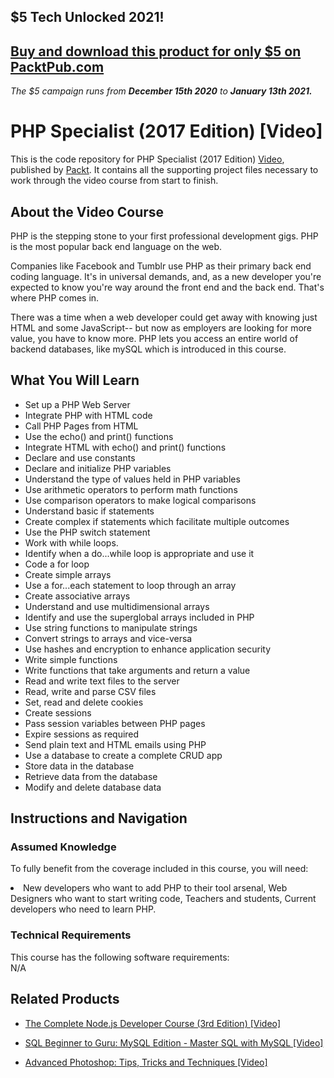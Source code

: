## $5 Tech Unlocked 2021!
[Buy and download this product for only $5 on PacktPub.com](https://www.packtpub.com/)
-----
*The $5 campaign         runs from __December 15th 2020__ to __January 13th 2021.__*




# PHP Specialist (2017 Edition) [Video]
This is the code repository for PHP Specialist (2017 Edition) [Video](https://www.packtpub.com/web-development/php-specialist-2017-edition-video), published by [Packt](https://www.packtpub.com/?utm_source=github). It contains all the supporting project files necessary to work through the video course from start to finish.
## About the Video Course
PHP is the stepping stone to your first professional development gigs. PHP is the most popular back end language on the web.

Companies like Facebook and Tumblr use PHP as their primary back end coding language. It's in universal demands, and, as a new developer you're expected to know you're way around the front end and the back end. That's where PHP comes in.

There was a time when a web developer could get away with knowing just HTML and some JavaScript-- but now as employers are looking for more value, you have to know more. PHP lets you access an entire world of backend databases, like mySQL which is introduced in this course.

<H2>What You Will Learn</H2>
<DIV class=book-info-will-learn-text>
<UL>
<LI> Set up a PHP Web Server</LI>
<LI>Integrate PHP with HTML code</LI>
<LI>Call PHP Pages from HTML</LI>
<LI>Use the echo() and print() functions</LI>
<LI>Integrate HTML with echo() and print() functions</LI>
<LI>Declare and use constants</LI>
<LI>Declare and initialize PHP variables</LI>
<LI>Understand the type of values held in PHP variables</LI>
<LI>Use arithmetic operators to perform math functions</LI>
<LI>Use comparison operators to make logical comparisons</LI>
<LI>Understand basic if statements</LI>
<LI>Create complex if statements which facilitate multiple outcomes</LI>
<LI>Use the PHP switch statement</LI>
<LI>Work with while loops.</LI>
<LI>Identify when a do...while loop is appropriate and use it</LI>
<LI>Code a for loop</LI>
<LI>Create simple arrays</LI>
<LI>Use a for...each statement to loop through an array</LI>
<LI>Create associative arrays</LI>
<LI>Understand and use multidimensional arrays</LI>
<LI>Identify and use the superglobal arrays included in PHP</LI>
<LI>Use string functions to manipulate strings</LI>
<LI>Convert strings to arrays and vice-versa</LI>
<LI>Use hashes and encryption to enhance application security</LI>
<LI>Write simple functions</LI>
<LI>Write functions that take arguments and return a value</LI>
<LI>Read and write text files to the server</LI>
<LI>Read, write and parse CSV files</LI>
<LI>Set, read and delete cookies</LI>
<LI>Create sessions</LI>
<LI>Pass session variables between PHP pages</LI>
<LI>Expire sessions as required</LI>
<LI>Send plain text and HTML emails using PHP</LI>
<LI>Use a database to create a complete CRUD app</LI>
<LI>Store data in the database</LI>
<LI>Retrieve data from the database</LI>
<LI>Modify and delete database data</LI>
</UL></DIV>

## Instructions and Navigation
### Assumed Knowledge
To fully benefit from the coverage included in this course, you will need:<br/>
<DIV class=book-info-will-learn-text>
<LI> New developers who want to add PHP to their tool arsenal, Web Designers who want to start writing code, Teachers and students, Current developers who need to learn PHP.	</li>
<DIV>

### Technical Requirements
This course has the following software requirements:<br/>
N/A

## Related Products
* [The Complete Node.js Developer Course (3rd Edition) [Video]
](https://www.packtpub.com/application-development/complete-nodejs-developer-course-3rd-edition-video)

* [SQL Beginner to Guru: MySQL Edition - Master SQL with MySQL [Video]
]( https://www.packtpub.com/application-development/sql-beginner-guru-mysql-edition-master-sql-mysql-video)

* [Advanced Photoshop: Tips, Tricks and Techniques [Video]
]( https://www.packtpub.com/hardware-and-creative/advanced-photoshop-tips-tricks-and-techniques-video)

